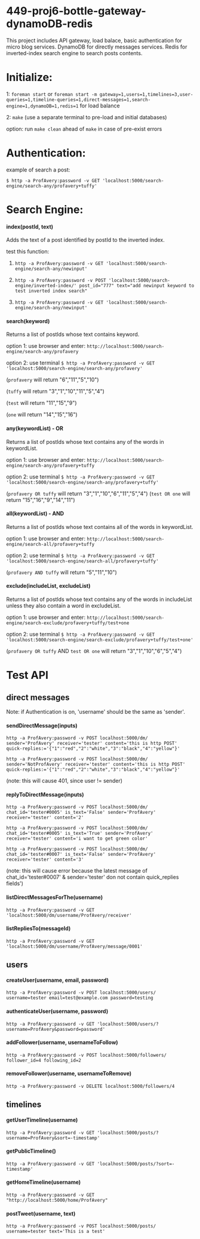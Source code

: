 # 449-proj6-bottle-gateway-dynamoDB-redis

This project includes API gateway, load balace, basic authentication for micro blog services. DynamoDB for directly messages services. Redis for inverted-index search engine to search posts contents.

# Initialize:

1: `foreman start` or `foreman start -m gateway=1,users=1,timelines=3,user-queries=1,timeline-queries=1,direct-messages=1,search-engine=1,dynamoDB=1,redis=1` for load balance

2: `make` (use a separate terminal to pre-load and initial databases)

option: run `make clean` ahead of `make` in case of pre-exist errors

# Authentication:

example of search a post:

`$ http -a ProfAvery:password -v GET 'localhost:5000/search-engine/search-any/profavery+tuffy'`

# Search Engine:

#### index(postId, text)

Adds the text of a post identified by postId to the inverted index.

test this function:

1. `http -a ProfAvery:password -v GET 'localhost:5000/search-engine/search-any/newinput'`

2. `http -a ProfAvery:password -v POST 'localhost:5000/search-engine/inverted-index/' post_id="777" text="add newinput keyword to test inverted index search"`

3. `http -a ProfAvery:password -v GET 'localhost:5000/search-engine/search-any/newinput'`

#### search(keyword)

Returns a list of postIds whose text contains keyword.

option 1: use browser and enter: `http://localhost:5000/search-engine/search-any/profavery`

option 2: use terminal `$ http -a ProfAvery:password -v GET 'localhost:5000/search-engine/search-any/profavery'`

(`profavery` will return "6","11","5","10")

(`tuffy` will return "3","1","10","11","5","4")

(`test` will return "11","15","9")

(`one` will return "14","15","16")

#### any(keywordList) - OR

Returns a list of postIds whose text contains any of the words in keywordList.

option 1: use browser and enter: `http://localhost:5000/search-engine/search-any/profavery+tuffy`

option 2: use terminal `$ http -a ProfAvery:password -v GET 'localhost:5000/search-engine/search-any/profavery+tuffy'`

(`profavery OR tuffy` will return "3","1","10","6","11","5","4")
(`test OR one` will return "15","16","9","14","11")

#### all(keywordList) - AND

Returns a list of postIds whose text contains all of the words in keywordList.

option 1: use browser and enter: `http://localhost:5000/search-engine/search-all/profavery+tuffy`

option 2: use terminal `$ http -a ProfAvery:password -v GET 'localhost:5000/search-engine/search-all/profavery+tuffy'`

(`profavery AND tuffy` will return "5","11","10")

#### exclude(includeList, excludeList)

Returns a list of postIds whose text contains any of the words in includeList unless they also contain a word in excludeList.

option 1: use browser and enter: `http://localhost:5000/search-engine/search-exclude/profavery+tuffy/test+one`

option 2: use terminal `$ http -a ProfAvery:password -v GET 'localhost:5000/search-engine/search-exclude/profavery+tuffy/test+one'`

(`profavery OR tuffy` AND `test OR one` will return "3","1","10","6","5","4")

# Test API

## direct messages

Note: if Authentication is on, 'username' should be the same as 'sender'.

#### sendDirectMessage(inputs)

`http -a ProfAvery:password -v POST localhost:5000/dm/ sender='ProfAvery' receiver='tester' content='this is http POST' quick-replies:='{"1":"red","2":"white","3":"black","4":"yellow"}'`

`http -a ProfAvery:password -v POST localhost:5000/dm/ sender='NotProfAvery' receiver='tester' content='this is http POST' quick-replies:='{"1":"red","2":"white","3":"black","4":"yellow"}'`

(note: this will cause 401, since user != sender)

#### replyToDirectMessage(inputs)

`http -a ProfAvery:password -v POST localhost:5000/dm/ chat_id='tester#0005' is_text='False' sender='ProfAvery' receiver='tester' content='2'`

`http -a ProfAvery:password -v POST localhost:5000/dm/ chat_id='tester#0005' is_text='True' sender='ProfAvery' receiver='tester' content='i want to get green color'`

`http -a ProfAvery:password -v POST localhost:5000/dm/ chat_id='tester#0007' is_text='False' sender='ProfAvery' receiver='tester' content='3'`

(note: this will cause error because the latest message of chat_id='tester#0007' & sender='tester' don not contain quick_replies fields')

#### listDirectMessagesForThe(username)

`http -a ProfAvery:password -v GET 'localhost:5000/dm/username/ProfAvery/receiver'`

#### listRepliesTo(messageId)

`http -a ProfAvery:password -v GET 'localhost:5000/dm/username/ProfAvery/message/0001'`

## users

#### createUser(username, email, password)

`http -a ProfAvery:password -v POST localhost:5000/users/ username=tester email=test@example.com password=testing`

#### authenticateUser(username, password)

`http -a ProfAvery:password -v GET 'localhost:5000/users/?username=ProfAvery&password=password'`

#### addFollower(username, usernameToFollow)

`http -a ProfAvery:password -v POST localhost:5000/followers/ follower_id=4 following_id=2`

#### removeFollower(username, usernameToRemove)

`http -a ProfAvery:password -v DELETE localhost:5000/followers/4`

## timelines

#### getUserTimeline(username)

`http -a ProfAvery:password -v GET 'localhost:5000/posts/?username=ProfAvery&sort=-timestamp'`

#### getPublicTimeline()

`http -a ProfAvery:password -v GET 'localhost:5000/posts/?sort=-timestamp'`

#### getHomeTimeline(username)

`http -a ProfAvery:password -v GET "http://localhost:5000/home/ProfAvery"`

#### postTweet(username, text)

`http -a ProfAvery:password -v POST localhost:5000/posts/ username=tester text='This is a test'`
